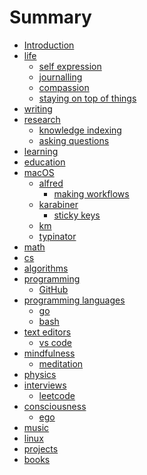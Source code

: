 # Summary

* [Introduction][1]
* [life][2]
	* [self expression][3]
	* [journalling][4]
	* [compassion][5]
	* [staying on top of things][6]
* [writing][7]
* [research][8]
	* [knowledge indexing][9]
	* [asking questions][10]
* [learning][11]
* [education][12]
* [macOS][13]
	* [alfred][14]
		* [making workflows][15]
	* [karabiner][16]
		* [sticky keys][17]
	* [km][18]
	* [typinator][19]
* [math][20]
* [cs][21]
* [algorithms][22]
* [programming][23]
	* [GitHub][24]
* [programming languages][25]
	* [go][26]
	* [bash][27]
* [text editors][28]
	* [vs code][29]
* [mindfulness][30]
	* [meditation][31]
* [physics][32]
* [interviews][33]
	* [leetcode][34]
* [consciousness][35]
	* [ego][36]
* [music][37]
* [linux][38]
* [projects][39]
* [books][40]


[1]:	readme.md
[2]:	./life/Life.md
[3]:	./life/self-expression.md
[4]:	./life/Journalling.md
[5]:	./life/Compassion.md
[6]:	./life/staying-on-top-of-things.md
[7]:	./writing/Writing.md
[8]:	./research/Research.md
[9]:	./research/knowledge-indexing.md
[10]:	./research/asking-questions.md
[11]:	./learning/Learning.md
[12]:	./education/education.md
[13]:	./macOS/macOS.md
[14]:	./macOS/alfred/Alfred.md
[15]:	./macOS/alfred/making-workflows.md
[16]:	./macOS/karabiner/Karabiner.md
[17]:	./macOS/karabiner/sticky-keys.md
[18]:	./macOS/km/km.md
[19]:	./macOS/typinator/Typinator.md
[20]:	./math/Math.md
[21]:	./cs/cs.md
[22]:	./algorithms/Algorithms.md
[23]:	./programming/Programming.md
[24]:	./programming/GitHub.md
[25]:	./programming-languages/programming-languages.md
[26]:	./programming-languages/Go.md
[27]:	./programming-languages/Bash.md
[28]:	./text-editors/text-editors.md
[29]:	./text-editors/vs-code.md
[30]:	./mindfulness/Mindfulness.md
[31]:	./mindfulness/Meditation.md
[32]:	physics/Physics.md
[33]:	./interviews/Interviews.md
[34]:	./interviews/Leetcode.md
[35]:	./consciousness/Consciousness.md
[36]:	./consciousness/Ego.md
[37]:	./music/Music.md
[38]:	./linux/Linux.md
[39]:	./projects/Projects.md
[40]:	./books/Books.md